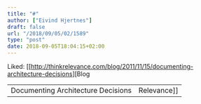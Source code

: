 ```yaml
---
title: "#"
author: ["Eivind Hjertnes"]
draft: false
url: "/2018/09/05/02/1589"
type: "post"
date: 2018-09-05T18:04:15+02:00
---
```


Liked:
[[<http://thinkrelevance.com/blog/2011/11/15/documenting-architecture-decisions>][Blog

|                                    |             |
|------------------------------------|-------------|
| Documenting Architecture Decisions | Relevance]] |
